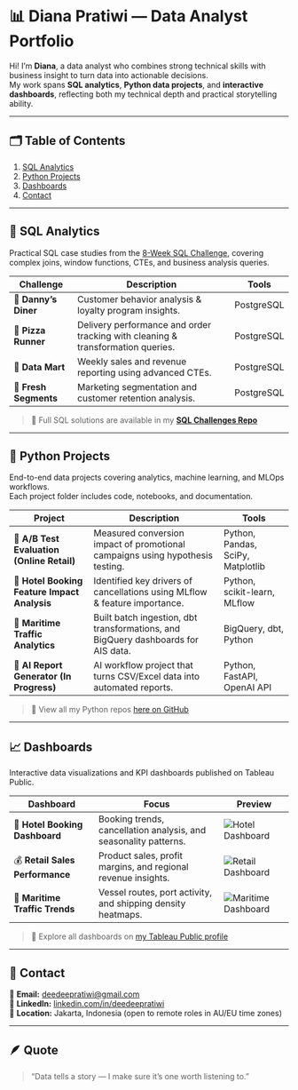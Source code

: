# 📊 Diana Pratiwi — Data Analyst Portfolio

Hi! I’m **Diana**, a data analyst who combines strong technical skills with business insight to turn data into actionable decisions.  
My work spans **SQL analytics**, **Python data projects**, and **interactive dashboards**, reflecting both my technical depth and practical storytelling ability.

---

## 🗂️ Table of Contents
1. [SQL Analytics](#sql-analytics)
2. [Python Projects](#python-projects)
3. [Dashboards](#dashboards)
4. [Contact](#contact)

---

## 🧠 SQL Analytics

Practical SQL case studies from the [8-Week SQL Challenge](https://8weeksqlchallenge.com/), covering complex joins, window functions, CTEs, and business analysis queries.

| Challenge | Description | Tools |
|------------|--------------|-------|
| 🍜 **Danny’s Diner** | Customer behavior analysis & loyalty program insights. | PostgreSQL |
| 🍕 **Pizza Runner** | Delivery performance and order tracking with cleaning & transformation queries. | PostgreSQL |
| 🧺 **Data Mart** | Weekly sales and revenue reporting using advanced CTEs. | PostgreSQL |
| 🧃 **Fresh Segments** | Marketing segmentation and customer retention analysis. | PostgreSQL |

> 📁 Full SQL solutions are available in my **[SQL Challenges Repo](<add-your-sql-repo-link-here>)**

---

## 🐍 Python Projects

End-to-end data projects covering analytics, machine learning, and MLOps workflows.  
Each project folder includes code, notebooks, and documentation.

| Project | Description | Tools |
|----------|--------------|-------|
| 🧪 **A/B Test Evaluation (Online Retail)** | Measured conversion impact of promotional campaigns using hypothesis testing. | Python, Pandas, SciPy, Matplotlib |
| 🏨 **Hotel Booking Feature Impact Analysis** | Identified key drivers of cancellations using MLflow & feature importance. | Python, scikit-learn, MLflow |
| 🧭 **Maritime Traffic Analytics** | Built batch ingestion, dbt transformations, and BigQuery dashboards for AIS data. | BigQuery, dbt, Python |
| 🤖 **AI Report Generator (In Progress)** | AI workflow project that turns CSV/Excel data into automated reports. | Python, FastAPI, OpenAI API |

> 🧾 View all my Python repos [here on GitHub](https://github.com/deedeepratiwi?tab=repositories)

---

## 📈 Dashboards

Interactive data visualizations and KPI dashboards published on Tableau Public.

| Dashboard | Focus | Preview |
|------------|--------|----------|
| 🏨 **Hotel Booking Dashboard** | Booking trends, cancellation analysis, and seasonality patterns. | ![Hotel Dashboard](images/hotel-dashboard.png) |
| 💰 **Retail Sales Performance** | Product sales, profit margins, and regional revenue insights. | ![Retail Dashboard](images/retail-dashboard.png) |
| 🌊 **Maritime Traffic Trends** | Vessel routes, port activity, and shipping density heatmaps. | ![Maritime Dashboard](images/maritime-dashboard.png) |

> 🔗 Explore all dashboards on [my Tableau Public profile](<add-your-tableau-public-link-here>)

---

## 💬 Contact

📧 **Email:** [deedeepratiwi@gmail.com](mailto:deedeepratiwi@gmail.com)  
💼 **LinkedIn:** [linkedin.com/in/deedeepratiwi](https://linkedin.com/in/deedeepratiwi)  
📍 **Location:** Jakarta, Indonesia (open to remote roles in AU/EU time zones)

---

## 🪶 Quote

> “Data tells a story — I make sure it’s one worth listening to.”
